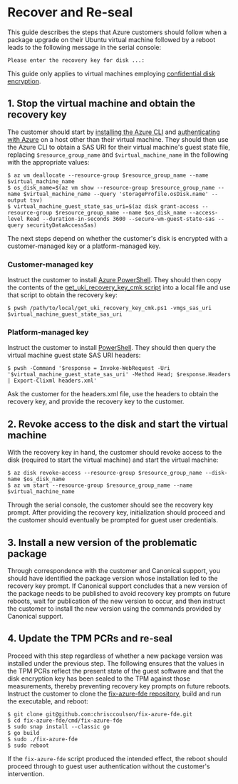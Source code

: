 # Recover and Re-seal

This guide describes the steps that Azure customers should follow when a package upgrade on their Ubuntu virtual machine followed by a reboot leads to the following message in the serial console:

```
Please enter the recovery key for disk ...:
```

This guide only applies to virtual machines employing [confidential disk encryption](https://learn.microsoft.com/en-us/azure/virtual-machines/disk-encryption-overview).

## 1. Stop the virtual machine and obtain the recovery key

The customer should start by [installing the Azure CLI](https://learn.microsoft.com/en-us/cli/azure/install-azure-cli) and [authenticating with Azure](https://learn.microsoft.com/en-us/cli/azure/authenticate-azure-cli-interactively) on a host other than their virtual machine. They should then use the Azure CLI to obtain a SAS URI for their virtual machine's guest state file, replacing `$resource_group_name` and `$virtual_machine_name` in the following with the appropriate values:

```
$ az vm deallocate --resource-group $resource_group_name --name $virtual_machine_name
$ os_disk_name=$(az vm show --resource-group $resource_group_name --name $virtual_machine_name --query 'storageProfile.osDisk.name' --output tsv)
$ virtual_machine_guest_state_sas_uri=$(az disk grant-access --resource-group $resource_group_name --name $os_disk_name --access-level Read --duration-in-seconds 3600 --secure-vm-guest-state-sas --query securityDataAccessSas)
```

The next steps depend on whether the customer's disk is encrypted with a customer-managed key or a platform-managed key.

### Customer-managed key

Instruct the customer to install [Azure PowerShell](https://learn.microsoft.com/en-us/powershell/azure/install-azure-powershell). They should then copy the contents of the [get\_uki\_recovery\_key\_cmk script](https://github.com/Azure-Samples/Azure-Confidential-Computing-VMs/blob/main/CVMIssueMitigations/nullboot_upgrade_issue_111924/get_uki_recovery_key_cmk.ps1) into a local file and use that script to obtain the recovery key:

```
$ pwsh /path/to/local/get_uki_recovery_key_cmk.ps1 -vmgs_sas_uri $virtual_machine_guest_state_sas_uri
```

### Platform-managed key

Instruct the customer to install [PowerShell](https://learn.microsoft.com/en-us/powershell/scripting/install/installing-powershell). They should then query the virtual machine guest state SAS URI headers:

```
$ pwsh -Command '$response = Invoke-WebRequest -Uri '$virtual_machine_guest_state_sas_uri' -Method Head; $response.Headers | Export-Clixml headers.xml'
```

Ask the customer for the headers.xml file, use the headers to obtain the recovery key, and provide the recovery key to the customer.

## 2. Revoke access to the disk and start the virtual machine

With the recovery key in hand, the customer should revoke access to the disk (required to start the virtual machine) and start the virtual machine:

```
$ az disk revoke-access --resource-group $resource_group_name --disk-name $os_disk_name
$ az vm start --resource-group $resource_group_name --name $virtual_machine_name
```

Through the serial console, the customer should see the recovery key prompt. After providing the recovery key, initialization should proceed and the customer should eventually be prompted for guest user credentials.

## 3. Install a new version of the problematic package

Through correspondence with the customer and Canonical support, you should have identified the package version whose installation led to the recovery key prompt. If Canonical support concludes that a new version of the package needs to be published to avoid recovery key prompts on future reboots, wait for publication of the new version to occur, and then instruct the customer to install the new version using the commands provided by Canonical support.

## 4. Update the TPM PCRs and re-seal

Proceed with this step regardless of whether a new package version was installed under the previous step. The following ensures that the values in the TPM PCRs reflect the present state of the guest software and that the disk encryption key has been sealed to the TPM against those measurements, thereby preventing recovery key prompts on future reboots. Instruct the customer to clone the [fix-azure-fde repository](https://github.com/chrisccoulson/fix-azure-fde), build and run the executable, and reboot:

```
$ git clone git@github.com:chrisccoulson/fix-azure-fde.git
$ cd fix-azure-fde/cmd/fix-azure-fde
$ sudo snap install --classic go
$ go build
$ sudo ./fix-azure-fde
$ sudo reboot
```

If the `fix-azure-fde` script produced the intended effect, the reboot should proceed through to guest user authentication without the customer's intervention.
